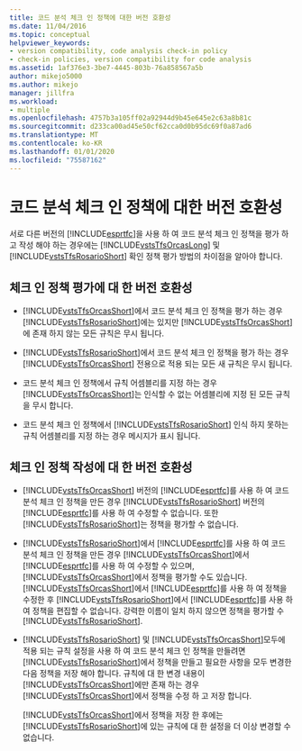 ```yaml
---
title: 코드 분석 체크 인 정책에 대한 버전 호환성
ms.date: 11/04/2016
ms.topic: conceptual
helpviewer_keywords:
- version compatibility, code analysis check-in policy
- check-in policies, version compatibility for code analysis
ms.assetid: 1af376e3-3be7-4445-803b-76a858567a5b
author: mikejo5000
ms.author: mikejo
manager: jillfra
ms.workload:
- multiple
ms.openlocfilehash: 4757b3a105ff02a92944d9b45e645e2c63a8b81c
ms.sourcegitcommit: d233ca00ad45e50cf62cca0d0b95dc69f0a87ad6
ms.translationtype: MT
ms.contentlocale: ko-KR
ms.lasthandoff: 01/01/2020
ms.locfileid: "75587162"
---
```

# <a name="version-compatibility-for-code-analysis-check-in-policies"></a>코드 분석 체크 인 정책에 대한 버전 호환성

서로 다른 버전의 [!INCLUDE[esprtfc](../code-quality/includes/esprtfc_md.md)]을 사용 하 여 코드 분석 체크 인 정책을 평가 하 고 작성 해야 하는 경우에는 [!INCLUDE[vstsTfsOrcasLong](../code-quality/includes/vststfsorcaslong_md.md)] 및 [!INCLUDE[vstsTfsRosarioShort](../code-quality/includes/vststfsrosarioshort_md.md)] 확인 정책 평가 방법의 차이점을 알아야 합니다.

## <a name="version-compatibility-for-evaluating-check-in-policies"></a>체크 인 정책 평가에 대 한 버전 호환성

- [!INCLUDE[vstsTfsOrcasShort](../code-quality/includes/vststfsorcasshort_md.md)]에서 코드 분석 체크 인 정책을 평가 하는 경우 [!INCLUDE[vstsTfsRosarioShort](../code-quality/includes/vststfsrosarioshort_md.md)]에는 있지만 [!INCLUDE[vstsTfsOrcasShort](../code-quality/includes/vststfsorcasshort_md.md)]에 존재 하지 않는 모든 규칙은 무시 됩니다.

- [!INCLUDE[vstsTfsRosarioShort](../code-quality/includes/vststfsrosarioshort_md.md)]에서 코드 분석 체크 인 정책을 평가 하는 경우 [!INCLUDE[vstsTfsOrcasShort](../code-quality/includes/vststfsorcasshort_md.md)] 전용으로 적용 되는 모든 새 규칙은 무시 됩니다.

- 코드 분석 체크 인 정책에서 규칙 어셈블리를 지정 하는 경우 [!INCLUDE[vstsTfsOrcasShort](../code-quality/includes/vststfsorcasshort_md.md)]는 인식할 수 없는 어셈블리에 지정 된 모든 규칙을 무시 합니다.

- 코드 분석 체크 인 정책에서 [!INCLUDE[vstsTfsRosarioShort](../code-quality/includes/vststfsrosarioshort_md.md)] 인식 하지 못하는 규칙 어셈블리를 지정 하는 경우 메시지가 표시 됩니다.

## <a name="version-compatibility-for-authoring-check-in-policies"></a>체크 인 정책 작성에 대 한 버전 호환성

- [!INCLUDE[vstsTfsOrcasShort](../code-quality/includes/vststfsorcasshort_md.md)] 버전의 [!INCLUDE[esprtfc](../code-quality/includes/esprtfc_md.md)]를 사용 하 여 코드 분석 체크 인 정책을 만든 경우 [!INCLUDE[vstsTfsRosarioShort](../code-quality/includes/vststfsrosarioshort_md.md)] 버전의 [!INCLUDE[esprtfc](../code-quality/includes/esprtfc_md.md)]를 사용 하 여 수정할 수 없습니다. 또한 [!INCLUDE[vstsTfsRosarioShort](../code-quality/includes/vststfsrosarioshort_md.md)]는 정책을 평가할 수 없습니다.

- [!INCLUDE[vstsTfsRosarioShort](../code-quality/includes/vststfsrosarioshort_md.md)]에서 [!INCLUDE[esprtfc](../code-quality/includes/esprtfc_md.md)]를 사용 하 여 코드 분석 체크 인 정책을 만든 경우 [!INCLUDE[vstsTfsOrcasShort](../code-quality/includes/vststfsorcasshort_md.md)]에서 [!INCLUDE[esprtfc](../code-quality/includes/esprtfc_md.md)]를 사용 하 여 수정할 수 있으며, [!INCLUDE[vstsTfsOrcasShort](../code-quality/includes/vststfsorcasshort_md.md)]에서 정책을 평가할 수도 있습니다. [!INCLUDE[vstsTfsOrcasShort](../code-quality/includes/vststfsorcasshort_md.md)]에서 [!INCLUDE[esprtfc](../code-quality/includes/esprtfc_md.md)]를 사용 하 여 정책을 수정한 후 [!INCLUDE[vstsTfsRosarioShort](../code-quality/includes/vststfsrosarioshort_md.md)]에서 [!INCLUDE[esprtfc](../code-quality/includes/esprtfc_md.md)]를 사용 하 여 정책을 편집할 수 없습니다. 강력한 이름이 일치 하지 않으면 정책을 평가할 수 [!INCLUDE[vstsTfsRosarioShort](../code-quality/includes/vststfsrosarioshort_md.md)].

- [!INCLUDE[vstsTfsRosarioShort](../code-quality/includes/vststfsrosarioshort_md.md)] 및 [!INCLUDE[vstsTfsOrcasShort](../code-quality/includes/vststfsorcasshort_md.md)]모두에 적용 되는 규칙 설정을 사용 하 여 코드 분석 체크 인 정책을 만들려면 [!INCLUDE[vstsTfsRosarioShort](../code-quality/includes/vststfsrosarioshort_md.md)]에서 정책을 만들고 필요한 사항을 모두 변경한 다음 정책을 저장 해야 합니다. 규칙에 대 한 변경 내용이 [!INCLUDE[vstsTfsOrcasShort](../code-quality/includes/vststfsorcasshort_md.md)]에만 존재 하는 경우 [!INCLUDE[vstsTfsOrcasShort](../code-quality/includes/vststfsorcasshort_md.md)]에서 정책을 수정 하 고 저장 합니다.

   [!INCLUDE[vstsTfsOrcasShort](../code-quality/includes/vststfsorcasshort_md.md)]에서 정책을 저장 한 후에는 [!INCLUDE[vstsTfsRosarioShort](../code-quality/includes/vststfsrosarioshort_md.md)]에 있는 규칙에 대 한 설정을 더 이상 변경할 수 없습니다.
